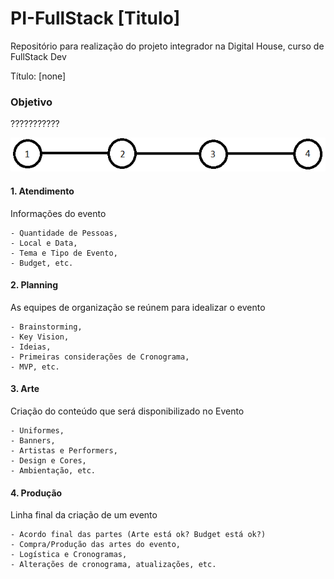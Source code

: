 # PI-FullStack [Titulo]

Repositório para realização do projeto integrador na Digital House, curso de FullStack Dev

Título: [none]

### Objetivo

???????????

![Passos da venda de um Evento](plus/passos-agencia.png)

#### 1. Atendimento
  Informações do evento
  
    - Quantidade de Pessoas,
    - Local e Data,
    - Tema e Tipo de Evento,
    - Budget, etc.

#### 2. Planning
  As equipes de organização se reúnem para idealizar o evento
  
    - Brainstorming,
    - Key Vision,
    - Ideias,
    - Primeiras considerações de Cronograma,
    - MVP, etc.
    
#### 3. Arte
  Criação do conteúdo que será disponibilizado no Evento
  
    - Uniformes,
    - Banners,
    - Artistas e Performers,
    - Design e Cores,
    - Ambientação, etc.
    
#### 4. Produção
  Linha final da criação de um evento
  
    - Acordo final das partes (Arte está ok? Budget está ok?)
    - Compra/Produção das artes do evento,
    - Logística e Cronogramas,
    - Alterações de cronograma, atualizações, etc.

